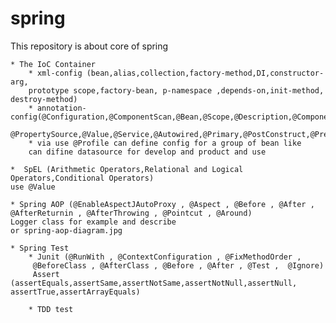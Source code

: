 # spring
This repository is about core of spring

    * The IoC Container
        * xml-config (bean,alias,collection,factory-method,DI,constructor-arg,
        prototype scope,factory-bean, p-namespace ,depends-on,init-method, destroy-method)
        * annotation-config(@Configuration,@ComponentScan,@Bean,@Scope,@Description,@Component,
        @PropertySource,@Value,@Service,@Autowired,@Primary,@PostConstruct,@PreDestroy)
        * via use @Profile can define config for a group of bean like
        can difine datasource for develop and product and use 
    
    *  SpEL (Arithmetic Operators,Relational and Logical Operators,Conditional Operators)
    use @Value

    * Spring AOP (@EnableAspectJAutoProxy , @Aspect , @Before , @After , @AfterReturnin , @AfterThrowing , @Pointcut , @Around)
    Logger class for example and describe
    or spring-aop-diagram.jpg
 
    * Spring Test
        * Junit (@RunWith , @ContextConfiguration , @FixMethodOrder ,
         @BeforeClass , @AfterClass , @Before , @After , @Test ,  @Ignore)
         Assert (assertEquals,assertSame,assertNotSame,assertNotNull,assertNull, assertTrue,assertArrayEquals)
        
        * TDD test